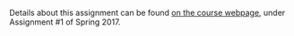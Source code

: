 Details about this assignment can be found
[on the course webpage](http://cs231n.github.io/), under Assignment #1 of Spring 2017.
